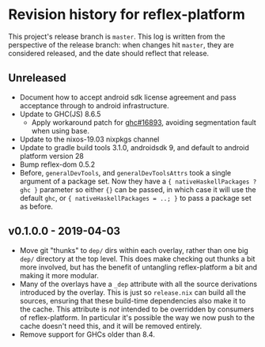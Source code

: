 # Revision history for reflex-platform

This project's release branch is `master`. This log is written from the perspective of the release branch: when changes hit `master`, they are considered released, and the date should reflect that release.

## Unreleased

* Document how to accept android sdk license agreement and pass acceptance through to android infrastructure.
* Update to GHC(JS) 8.6.5
  * Apply workaround patch for
    [ghc#16893](https://gitlab.haskell.org/ghc/ghc/issues/16893),
    avoiding segmentation fault when using base.
* Update to the nixos-19.03 nixpkgs channel
* Update to gradle build tools 3.1.0, androidsdk 9, and default to android platform version 28
* Bump reflex-dom 0.5.2
* Before, `generalDevTools`, and `generalDevToolsAttrs` took a single argument
  of a package set. Now they have a `{ nativeHaskellPackages ? ghc }` parameter
  so either `{}` can be passed, in which case it will use the default `ghc`,
  or `{ nativeHaskellPackages = ..; }` to pass a package set as before.

## v0.1.0.0 - 2019-04-03

* Move git "thunks" to `dep/` dirs within each overlay, rather than one big
  `dep/` directory at the top level. This does make checking out thunks a bit
  more involved, but has the benefit of untangling reflex-platform a bit and
  making it more modular.
* Many of the overlays have a `_dep` attribute with all the source derivations
  introduced by the overlay. This is just so `release.nix` can build all the
  sources, ensuring that these build-time dependencies also make it to the
  cache. This attribute is *not* intended to be overridden by consumers of
  reflex-platform. In particular it's possible the way we now push to the cache
  doesn't need this, and it will be removed entirely.
* Remove support for GHCs older than 8.4.

